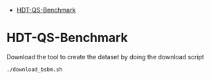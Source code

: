 - [HDT-QS-Benchmark](#hdt-qs-benchmark)

# HDT-QS-Benchmark

Download the tool to create the dataset by doing the download script

```bash
./download_bsbm.sh
```
